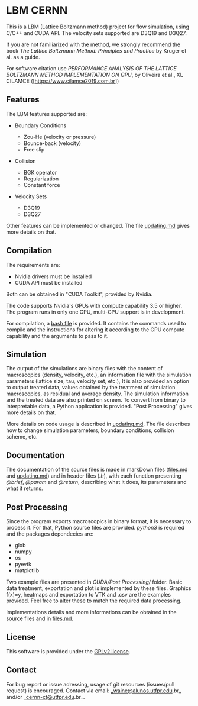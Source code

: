 # LBM CERNN

This is a LBM (Lattice Boltzmann method) project for flow simulation, using C/C++ and CUDA API. The velocity sets supported are D3Q19 and D3Q27. 

If you are not familiarized with the method, we strongly recommend the book _The Lattice Boltzmann Method: Principles and Practice_ by Kruger et al. as a guide.

For software citation use _PERFORMANCE ANALYSIS OF THE LATTICE BOLTZMANN METHOD IMPLEMENTATION ON GPU_, by Oliveira et al., XL CILAMCE ([https://www.cilamce2019.com.br])

## Features

The LBM features supported are:

* Boundary Conditions
    * Zou-He (velocity or pressure)
    * Bounce-back (velocity)
    * Free slip

* Collision
    * BGK operator
    * Regularization
    * Constant force

* Velocity Sets
    * D3Q19
    * D3Q27

Other features can be implemented or changed. The file [updating.md](./doc/updating.md) gives more details on that.

## Compilation

The requirements are:
* Nvidia drivers must be installed
* CUDA API must be installed

Both can be obtained in "CUDA Toolkit", provided by Nvidia.

The code supports Nvidia's GPUs with compute capability 3.5 or higher. The program runs in only one GPU, multi-GPU support is in development.

For compilation, a [bash file](./src/CUDA/compile.sh) is provided. It contains the commands used to compile and the instructions for altering it according to the GPU compute capability and the arguments to pass to it.

## Simulation

The output of the simulations are binary files with the content of macroscopics (density, velocity, etc.), an information file with the simulation parameters (lattice size, tau, velocity set, etc.), It is also provided an option to output treated data, values obtained by the treatment of simulation macroscopics, as residual and average density. The simulation information and the treated data are also printed on screen. To convert from binary to interpretable data, a Python application is provided. "Post Processing" gives more details on that.

More details on code usage is described in [updating.md](./doc/updating.md). The file describes how to change simulation parameters, boundary conditions, collision scheme, etc.

## Documentation

The documentation of the source files is made in markDown files ([files.md](./doc/files.md) and [updating.md](./doc/updating.md)) and in header files (_.h_), with each function presenting _@brief_, _@param_ and _@return_, describing what it does, its parameters and what it returns.

## Post Processing

Since the program exports macroscopics in binary format, it is necessary to process it. For that, Python source files are provided. _python3_ is required and the packages dependecies are:
* glob
* numpy
* os
* pyevtk
* matplotlib

Two example files are presented in _CUDA/Post Processing/_ folder. Basic data treatment, exportation and plot is implemented by these files. Graphics f(x)=y, heatmaps and exportation to VTK and .csv are the examples provided. Feel free to alter these to match the required data processing.

Implementations details and more informations can be obtained in the source files and in [files.md](./doc/files.md).

## License

This software is provided under the [GPLv2 license](./LICENSE.txt).

## Contact

For bug report or issue adressing, usage of git resources (issues/pull request) is encouraged. Contact via email: _waine@alunos.utfpr.edu.br_ and/or _cernn-ct@utfpr.edu.br_.
